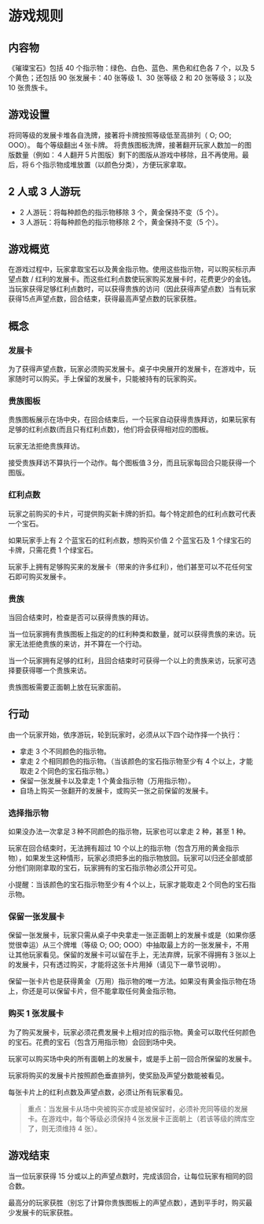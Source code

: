 # 游戏规则

## 内容物

《璀璨宝石》包括 40 个指示物：绿色、白色、蓝色、黑色和红色各 7 个，以及 5 个黄色；还包括 90 张发展卡：40 张等级 1、30 张等级 2 和 20 张等级 3；以及 10 张贵族卡。

## 游戏设置

将同等级的发展卡堆各自洗牌，接著将卡牌按照等级低至高排列（ O; OO; OOO）。
每个等级翻出４张卡牌。
将贵族图板洗牌，接著翻开玩家人数加一的图版数量（例如：４人翻开５片图版）剩下的图版从游戏中移除，且不再使用。最后，将６个指示物成堆放置（以颜色分类），方便玩家拿取。

## 2 人或 3 人游玩

- 2 人游玩：将每种颜色的指示物移除 3 个，黄金保持不变（5 个）。
- 3 人游玩：将每种颜色的指示物移除 2 个，黄金保持不变（5 个）。

## 游戏概览

在游戏过程中，玩家拿取宝石以及黄金指示物。使用这些指示物，可以购买标示声望点数 / 红利的发展卡。而这些红利点数使玩家购买发展卡时，花费更少的金钱。当玩家获得足够红利点数时，可以获得贵族的访问（因此获得声望点数）当有玩家获得15点声望点数，回合结束，获得最高声望点数的玩家获胜。

## 概念

### 发展卡

为了获得声望点数，玩家必须购买发展卡。桌子中央展开的发展卡，在游戏中，玩家随时可以购买。手上保留的发展卡，只能被持有的玩家购买。

### 贵族图板

贵族图板展示在场中央，在回合结束后，一个玩家自动获得贵族拜访，如果玩家有足够的红利点数(而且只有红利点数)，他们将会获得相对应的图板。

玩家无法拒绝贵族拜访。

接受贵族拜访不算执行一个动作。每个图板值３分，而且玩家每回合只能获得一个图版。

### 红利点数

玩家之前购买的卡片，可提供购买新卡牌的折扣。每个特定颜色的红利点数可代表一个宝石。

如果玩家手上有 2 个蓝宝石的红利点数，想购买价值 2 个蓝宝石及 1 个绿宝石的卡牌，只需花费 1 个绿宝石。

玩家手上拥有足够购买来的发展卡（带来的许多红利），他们甚至可以不花任何宝石即可购买发展卡。

### 贵族

当回合结束时，检查是否可以获得贵族的拜访。

当一位玩家拥有贵族图板上指定的的红利种类和数量，就可以获得贵族的来访。玩家无法拒绝贵族的来访，并不算在一个行动。

当一个玩家拥有足够的红利，且回合结束时可获得一个以上的贵族来访，玩家可选择要获得哪一个贵族来访。

贵族图板需要正面朝上放在玩家面前。

## 行动

由一个玩家开始，依序游玩，轮到玩家时，必须从以下四个动作择一个执行：
- 拿走 3 个不同颜色的指示物。
- 拿走 2 个相同颜色的指示物。（当该颜色的宝石指示物至少有 4 个以上，才能取走２个同色的宝石指示物。）
- 保留一张发展卡以及拿走 1 个黄金指示物（万用指示物）。
- 自场上购买一张翻开的发展卡，或购买一张之前保留的发展卡。

### 选择指示物

如果没办法一次拿足３种不同颜色的指示物，玩家也可以拿走 2 种，甚至 1 种。 

玩家在回合结束时，无法拥有超过 10 个以上的指示物（包含万用的黄金指示物），如果发生这种情形，玩家必须把多出的指示物放回。玩家可以归还全部或部分他们刚刚拿取的宝石，玩家拥有的宝石指示物必须公开可见。

小提醒：当该颜色的宝石指示物至少有４个以上，玩家才能取走２个同色的宝石指示物。

### 保留一张发展卡

保留一张发展卡，玩家只需从桌子中央拿走一张正面朝上的发展卡或是（如果你感觉很幸运）从三个牌堆（等级 O; OO; OOO）中抽取最上方的一张发展卡，不用让其他玩家看见。保留的发展卡可以留在手上，无法弃牌，玩家不得拥有３张以上的发展卡，只有透过购买，才能将这张卡片用掉（请见下一章节说明）。

保留一张卡片也是获得黄金（万用）指示物的唯一方法。如果没有黄金指示物在场上，你还是可以保留卡片，但不能拿取任何黄金指示物。

### 购买 1 张发展卡

为了购买发展卡，玩家必须花费发展卡上相对应的指示物。黄金可以取代任何颜色的宝石。花费的宝石（包含万用指示物）会回到场中央。

玩家可以购买场中央的所有面朝上的发展卡，或是手上前一回合所保留的发展卡。

玩家将购买的发展卡片按照颜色垂直排列，使奖励及声望分数能被看见。

每张卡片上的红利点数及声望点数，必须让所有玩家看见。

> 重点：当发展卡从场中央被购买亦或是被保留时，必须补充同等级的发展卡。在游戏中，每个等级必须保持４张发展卡正面朝上（若该等级的牌库空了，则无须维持 4 张）。

## 游戏结束

当一位玩家获得 15 分或以上的声望点数时，完成该回合，让每位玩家有相同的回合数。

最高分的玩家获胜（别忘了计算你贵族图板上的声望点数），遇到平手时，购买最少发展卡的玩家获胜。